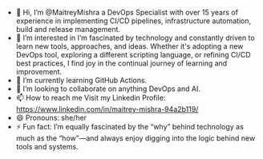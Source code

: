 - 👋 Hi, I’m @MaitreyMishra a DevOps Specialist with over 15 years of experience in implementing CI/CD pipelines, infrastructure automation, build and release management.
- 👀 I’m interested in  I’m fascinated by technology and constantly driven to learn new tools, approaches, and ideas. Whether it's adopting a new DevOps tool, exploring a different scripting language, or refining CI/CD best practices, I find joy in the continual journey of learning and improvement.
- 🌱 I’m currently learning GitHub Actions.
- 💞️ I’m looking to collaborate on anything DevOps and AI.
- 📫 How to reach me Visit my Linkedin Profile: https://www.linkedin.com/in/maitrey-mishra-94a2b119/
- 😄 Pronouns: she/her
- ⚡ Fun fact: I’m equally fascinated by the “why” behind technology as much as the “how”—and always enjoy digging into the logic behind new tools and systems.

<!---
MaitreyMishra/MaitreyMishra is a ✨ special ✨ repository because its `README.md` (this file) appears on your GitHub profile.
You can click the Preview link to take a look at your changes.
--->
